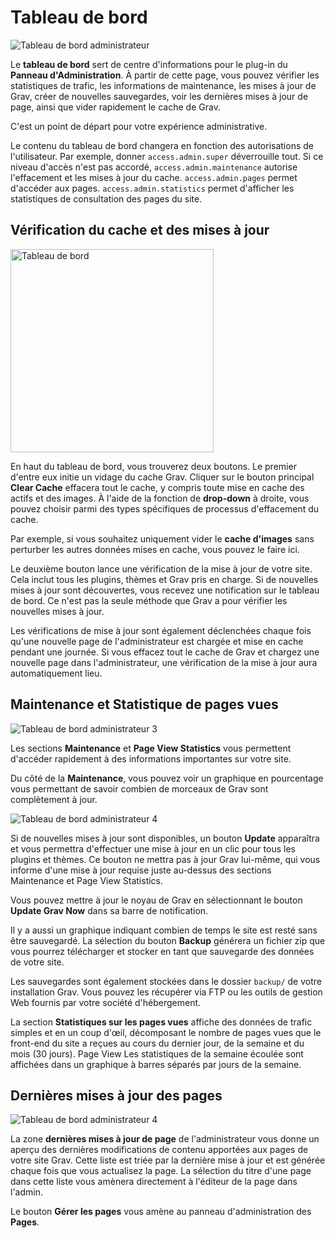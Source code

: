 <h1 class="rem">Tableau de bord</h1>

![Tableau de bord administrateur](https://learn.getgrav.org/user/pages/05.admin-panel/02.dashboard/grav-dashboard.png)

Le **tableau de bord** sert de centre d'informations pour le plug-in du **Panneau d'Administration**. À partir de cette page, vous pouvez vérifier les statistiques de trafic, les informations de maintenance, les mises à jour de Grav, créer de nouvelles sauvegardes, voir les dernières mises à jour de page, ainsi que vider rapidement le cache de Grav.

C'est un point de départ pour votre expérience administrative.

<div class="notice info">
Le contenu du tableau de bord changera en fonction des autorisations de l'utilisateur. Par exemple, donner <code>access.admin.super</code> déverrouille tout. Si ce niveau d'accès n'est pas accordé, <code>access.admin.maintenance</code> autorise l'effacement et les mises à jour du cache. <code>access.admin.pages</code> permet d'accéder aux pages. <code>access.admin.statistics</code> permet d'afficher les statistiques de consultation des pages du site.
</div>

<h2 id="Vérification du cache et des mises à jour">Vérification du cache et des mises à jour
<a href="#Vérification du cache et des mises à jour" class="toc-anchor after"></a></h2> 

<img alt="Tableau de bord" title="Tableau de bord" class="img" src="https://learn.getgrav.org/user/pages/05.admin-panel/02.dashboard/grav-dashboard-cache.png" width="325px">

En haut du tableau de bord, vous trouverez deux boutons. Le premier d'entre eux initie un vidage du cache Grav. Cliquer sur le bouton principal **Clear Cache** effacera tout le cache, y compris toute mise en cache des actifs et des images. À l'aide de la fonction de **drop-down** à droite, vous pouvez choisir parmi des types spécifiques de processus d'effacement du cache.

Par exemple, si vous souhaitez uniquement vider le **cache d'images** sans perturber les autres données mises en cache, vous pouvez le faire ici.

Le deuxième bouton lance une vérification de la mise à jour de votre site. Cela inclut tous les plugins, thèmes et Grav pris en charge. Si de nouvelles mises à jour sont découvertes, vous recevez une notification sur le tableau de bord. Ce n'est pas la seule méthode que Grav a pour vérifier les nouvelles mises à jour.

<div class="notice info">
Les vérifications de mise à jour sont également déclenchées chaque fois qu'une nouvelle page de l'administrateur est chargée et mise en cache pendant une journée. Si vous effacez tout le cache de Grav et chargez une nouvelle page dans l'administrateur, une vérification de la mise à jour aura automatiquement lieu.
</div>

<h2 id="Maintenance et Statistique de pages vues">Maintenance et Statistique de pages vues
<a href="#Maintenance et Statistique de pages vues" class="toc-anchor after"></a></h2> 

![Tableau de bord administrateur 3](https://learn.getgrav.org/user/pages/05.admin-panel/02.dashboard/grav-dashboard-maintenance.png)

Les sections **Maintenance** et **Page View Statistics** vous permettent d'accéder rapidement à des informations importantes sur votre site.

Du côté de la **Maintenance**, vous pouvez voir un graphique en pourcentage vous permettant de savoir combien de morceaux de Grav sont complètement à jour.

![Tableau de bord administrateur 4](https://learn.getgrav.org/user/pages/05.admin-panel/02.dashboard/grav-dashboard-maintenance-2.png)

Si de nouvelles mises à jour sont disponibles, un bouton <span class="fa fa-clound-download"></span> **Update** apparaîtra et vous permettra d'effectuer une mise à jour en un clic pour tous les plugins et thèmes. Ce bouton ne mettra pas à jour Grav lui-même, qui vous informe d'une mise à jour requise juste au-dessus des sections Maintenance et Page View Statistics.

Vous pouvez mettre à jour le noyau de Grav en sélectionnant le bouton <span class="fa fa-databse"></span> **Update Grav Now** dans sa barre de notification.

Il y a aussi un graphique indiquant combien de temps le site est resté sans être sauvegardé. La sélection du bouton **Backup** générera un fichier zip que vous pourrez télécharger et stocker en tant que sauvegarde des données de votre site.

<div class="notice info">
Les sauvegardes sont également stockées dans le dossier <code>backup/</code> de votre installation Grav. Vous pouvez les récupérer via FTP ou les outils de gestion Web fournis par votre société d'hébergement.
</div>

La section **Statistiques sur les pages vues** affiche des données de trafic simples et en un coup d'œil, décomposant le nombre de pages vues que le front-end du site a reçues au cours du dernier jour, de la semaine et du mois (30 jours). Page View Les statistiques de la semaine écoulée sont affichées dans un graphique à barres séparés par jours de la semaine.

<h2 id="Dernières mises à jour des pages">Dernières mises à jour des pages
<a href="#Dernières mises à jour des pages" class="toc-anchor after"></a></h2> 

![Tableau de bord administrateur 4](https://learn.getgrav.org/user/pages/05.admin-panel/02.dashboard/grav-dashboard-latest.png)

La zone **dernières mises à jour de page** de l'administrateur vous donne un aperçu des dernières modifications de contenu apportées aux pages de votre site Grav. Cette liste est triée par la dernière mise à jour et est générée chaque fois que vous actualisez la page. La sélection du titre d'une page dans cette liste vous amènera directement à l'éditeur de la page dans l'admin.

Le bouton **Gérer les pages** vous amène au panneau d'administration des **Pages**.

